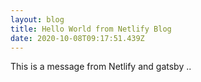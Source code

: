 ```yaml
---
layout: blog
title: Hello World from Netlify Blog
date: 2020-10-08T09:17:51.439Z
---
```

This is a message from Netlify and gatsby ..